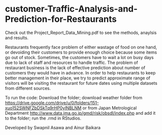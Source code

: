 # customer-Traffic-Analysis-and-Prediction-for-Restaurants

Check out the Project_Report_Data_Mining.pdf to see the methods, anaylsis and results.


Restaurants frequently face problem of either wastage of food on one hand, or devoiding their
customers to provide enough choice because some items go out of stock. Sometimes, the
customers have to wait a lot on busy days due to lack of staff and resources to handle traffic. The
problem of restaurant business is the lack of effective prediction about number of customers they
would have in advance. In order to help restaurants to keep better management in their place, we
try to predict approximate range of visitors will be visiting the restaurant for future dates using
multiple datasets from different sources. 


To run the code:
Download the folder; download weather folder from https://drive.google.com/drive/u/0/folders/151-xuo152SWNFZbDSkTq9rHP0ylNBLNM or from Japan Metrological Department http://www.data.jma.go.jp/gmd/risk/obsdl/index.php and add it to the folder; run the .rmd in RStudios.


Developed by Swapnil Asawa and Ainur Baikara
